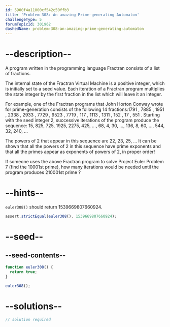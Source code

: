 ```yaml
---
id: 5900f4a11000cf542c50ffb3
title: 'Problem 308: An amazing Prime-generating Automaton'
challengeType: 5
forumTopicId: 301962
dashedName: problem-308-an-amazing-prime-generating-automaton
---
```


# --description--

A program written in the programming language Fractran consists of a list of fractions.

The internal state of the Fractran Virtual Machine is a positive integer, which is initially set to a seed value. Each iteration of a Fractran program multiplies the state integer by the first fraction in the list which will leave it an integer.

For example, one of the Fractran programs that John Horton Conway wrote for prime-generation consists of the following 14 fractions:1791 , 7885 , 1951 , 2338 , 2933 , 7729 , 9523 , 7719 , 117 , 1113 , 1311 , 152 , 17 , 551 . Starting with the seed integer 2, successive iterations of the program produce the sequence: 15, 825, 725, 1925, 2275, 425, ..., 68, 4, 30, ..., 136, 8, 60, ..., 544, 32, 240, ...

The powers of 2 that appear in this sequence are 22, 23, 25, ... It can be shown that all the powers of 2 in this sequence have prime exponents and that all the primes appear as exponents of powers of 2, in proper order!

If someone uses the above Fractran program to solve Project Euler Problem 7 (find the 10001st prime), how many iterations would be needed until the program produces 210001st prime ?

# --hints--

`euler308()` should return 1539669807660924.

```js
assert.strictEqual(euler308(), 1539669807660924);
```

# --seed--

## --seed-contents--

```js
function euler308() {
  return true;
}

euler308();
```

# --solutions--

```js
// solution required
```

